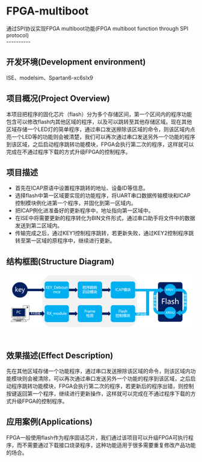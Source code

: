 # FPGA-multiboot
通过SPI协议实现FPGA multiboot功能(FPGA multiboot function through SPI protocol)   
----------  
## 开发环境(Development environment)  
ISE、modelsim、Spartan6-xc6slx9  
## 项目概况(Project Overview)  
本项目把程序的固化芯片（flash）分为多个存储区间，第一个区间内的程序功能包含可以修改flash内其他区域的程序，以及可以跳转至其他存储区域。现在其他区域存储一个LED灯的简单程序，通过串口发送擦除该区域的命令，则该区域内点亮一个LED等的功能则会被清楚，我们可以再次通过串口发送另外一个功能的程序到该区域，之后启动程序跳转功能模块，FPGA会执行第二次的程序，这样就可以完成在不通过程序下载的方式升级FPGA的控制程序。   
## 项目描述  
- 首先在ICAP原语中设置程序跳转的地址、设备ID等信息。
- 选择flash中第一区域要实现的功能程序，将UART串口数据传输模块和ICAP控制模块例化进第一个程序，并固化到第一区域内。
- 把ICAP例化进准备好的更新程序中，地址指向第一区域中。
- 在ISE中将需要更新的程序转化为BIN文件形式，通过串口助手将文件中的数据发送到第二区域内。
- 传输完成之后，通过KEY1控制程序跳转，若更新失败，通过KEY2控制程序跳转至第一区域的原程序中，继续进行更新。

## 结构框图(Structure Diagram)  
![结构框图](https://github.com/chinkwo/FPGA-multiboot/blob/master/img-folder/%E5%9C%A8%E7%BA%BF%E5%8D%87%E7%BA%A7%E7%BB%93%E6%9E%84%E5%9B%BE.png)  
## 效果描述(Effect Description)  
先在其他区域存储一个功能程序，通过串口发送擦除该区域的命令，则该区域内功能模块则会被清除，可以再次通过串口发送另外一个功能的程序到该区域，之后启动程序跳转功能模块，FPGA会执行第二次的程序，若更新后的程序出错，则控制按键返回第一个程序，继续进行更新操作，这样就可以完成在不通过程序下载的方式升级FPGA的控制程序。    
## 应用案例(Applications)  
FPGA一般使用flash作为程序固话芯片，我们通过该项目可以升级FPGA可执行程序，而不需要通过下载接口烧录程序，这种功能适用于很多需要重复修改产品功能的场合。  
